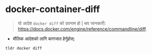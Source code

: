 # docker-container-diff

> यो आदेश `docker diff` को उपनाम हो |
> थप जानकारी: <https://docs.docker.com/engine/reference/commandline/diff>.

- मौलिक आदेशको लागि कागजात हेर्नुहोस्:

`tldr docker diff`
